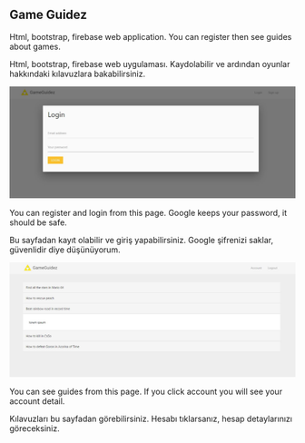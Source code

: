 ## Game Guidez

Html, bootstrap, firebase web application. You can register then see guides about games.

Html, bootstrap, firebase web uygulaması. Kaydolabilir ve ardından oyunlar hakkındaki kılavuzlara bakabilirsiniz.

<p align="center">
  <img src="doc/test1.JPG">
</p>

You can register and login from this page. Google keeps your password, it should be safe.

Bu sayfadan kayıt olabilir ve giriş yapabilirsiniz. Google şifrenizi saklar, güvenlidir diye düşünüyorum.

<p align="center">
  <img src="doc/test2.JPG">
</p>

You can see guides from this page. If you click account you will see your account detail.

Kılavuzları bu sayfadan görebilirsiniz. Hesabı tıklarsanız, hesap detaylarınızı göreceksiniz.
